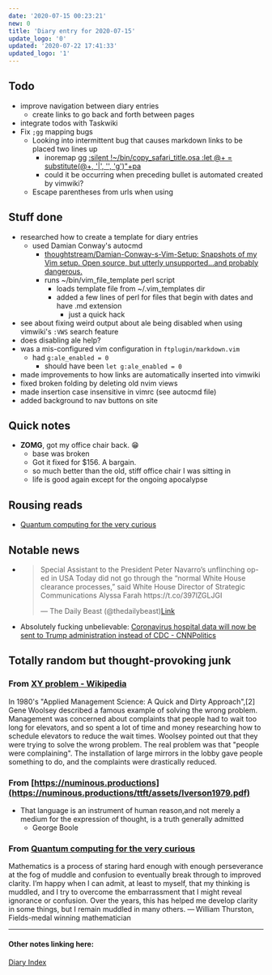 ```yaml
---
date: '2020-07-15 00:23:21'
new: 0
title: 'Diary entry for 2020-07-15'
update_logo: '0'
updated: '2020-07-22 17:41:33'
updated_logo: '1'
---
```

## Todo
* improve navigation between diary entries
  * create links to go back and forth between pages
* integrate todos with Taskwiki
* Fix `;gg` mapping bugs
  * Looking into intermittent bug that causes markdown links to be placed two
    lines up
    * inoremap <Leader>gg [<esc>:silent !~/bin/copy_safari_title.osa <cr>:let @+ = substitute(@+, '\|', '', 'g')<cr>"+pa](/<esc>:silent-!~/bin/copy_safari_url.osa-<cr>"+pa)
    * could it be occurring when preceding bullet is automated created by
      vimwiki?
  * Escape parentheses from urls when using

## Stuff done
* researched how to create a template for diary entries
  * used Damian Conway's autocmd
    * [thoughtstream/Damian-Conway-s-Vim-Setup: Snapshots of my Vim setup. Open
      source, but utterly unsupported...and probably
      dangerous.](https://github.com/thoughtstream/Damian-Conway-s-Vim-Setup)
    * runs ~/bin/vim_file_template perl script
      * loads template file from ~/.vim_templates dir
      * added a few lines of perl for files that begin with dates and have .md
        extension
        * just a quick hack
* see about fixing weird output about ale being disabled when using vimwiki's
  `:VWS` search feature
 * does disabling ale help?
  * was a mis-configured vim configuration in `ftplugin/markdown.vim`
    * had `g:ale_enabled = 0`
      * should have been `let g:ale_enabled = 0`
* made improvements to how links are automatically inserted into vimwiki
* fixed broken folding by deleting old nvim views
* made <c-x><c-o> insertion case insensitive in vimrc (see autocmd file)
* added background to nav buttons on site

## Quick notes
* **ZOMG**, got my office chair back. 😁
  * base was broken
  * Got it fixed for $156. A bargain.
  * so much better than the old, stiff office chair I was sitting in
  * life is good again except for the ongoing apocalypse

## Rousing reads
* [Quantum computing for the very curious](https://quantum.country/qcvc)

## Notable news
* <blockquote class="twitter-tweet"><p lang="en" dir="ltr">Special Assistant to the President Peter Navarro’s unflinching op-ed in USA Today did not go through the “normal White House clearance processes,” said White House Director of Strategic Communications Alyssa Farah https://t.co/397lZGLJGI</p>&mdash; The Daily Beast (@thedailybeast)<a href="https://twitter.com/thedailybeast/status/1283390359943471105)?ref_src=twsrc%5#tfw">Link</a></blockquote><script async src="https://platform.twitter.com/widgets.js" charset="utf-8"></script>
* Absolutely fucking unbelievable: [Coronavirus hospital data will now be sent to Trump administration instead of CDC - CNNPolitics](https://www.cnn.com/2020/07/14/politics/trump-administration-coronavirus-hospital-data-cdc/index.html?utm_term=link&utm_source=twCNN&utm_content=2020-07-15T10%3A30%3A07&utm_medium=social)

## Totally random but thought-provoking junk
### From [XY problem - Wikipedia](https://en.wikipedia.org/wiki/XY_problem)
In 1980's "Applied Management Science: A Quick and Dirty Approach",[2] Gene
Woolsey described a famous example of solving the wrong problem. Management was
concerned about complaints that people had to wait too long for elevators, and
so spent a lot of time and money researching how to schedule elevators to reduce
the wait times. Woolsey pointed out that they were trying to solve the wrong
problem. The real problem was that "people were complaining". The installation
of large mirrors in the lobby gave people something to do, and the complaints
were drastically reduced.

### From [https://numinous.productions](https://numinous.productions/ttft/assets/Iverson1979.pdf)
* That language is an instrument of human reason,and not merely a medium for the expression of thought, is a truth generally admitted
  * George Boole

### From [Quantum computing for the very curious](https://quantum.country/qcvc)

Mathematics is a process of staring hard enough with enough perseverance at the
fog of muddle and confusion to eventually break through to improved clarity. I’m
happy when I can admit, at least to myself, that my thinking is muddled, and I
try to overcome the embarrassment that I might reveal ignorance or confusion.
Over the years, this has helped me develop clarity in some things, but I remain
muddled in many others.  — William Thurston, Fields-medal winning mathematician

---
#### Other notes linking here:

[Diary Index](/diary)
